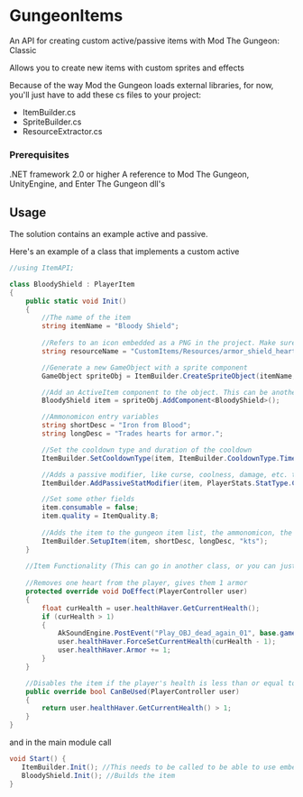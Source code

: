 # GungeonItems
An API for creating custom active/passive items with Mod The Gungeon: Classic

Allows you to create new items with custom sprites and effects

Because of the way Mod the Gungeon loads external libraries, for now, you'll just have to add these cs files to your project:

- ItemBuilder.cs
- SpriteBuilder.cs
- ResourceExtractor.cs

### Prerequisites

.NET framework 2.0 or higher
A reference to Mod The Gungeon, UnityEngine, and Enter The Gungeon dll's

## Usage

The solution contains an example active and passive.

Here's an example of a class that implements a custom active 

```csharp
//using ItemAPI;

class BloodyShield : PlayerItem
{
    public static void Init()
    {
        //The name of the item
        string itemName = "Bloody Shield"; 
            
        //Refers to an icon embedded as a PNG in the project. Make sure to embed your resources!
        string resourceName = "CustomItems/Resources/armor_shield_heart_idle_001";

        //Generate a new GameObject with a sprite component
        GameObject spriteObj = ItemBuilder.CreateSpriteObject(itemName, resourceName);

        //Add an ActiveItem component to the object. This can be another class, or you can implement it here.
        BloodyShield item = spriteObj.AddComponent<BloodyShield>();

        //Ammonomicon entry variables
        string shortDesc = "Iron from Blood";
        string longDesc = "Trades hearts for armor.";

        //Set the cooldown type and duration of the cooldown
        ItemBuilder.SetCooldownType(item, ItemBuilder.CooldownType.Timed, 1.5f);

        //Adds a passive modifier, like curse, coolness, damage, etc. to the item. Works for passives and actives.
        ItemBuilder.AddPassiveStatModifier(item, PlayerStats.StatType.Curse, 1);

        //Set some other fields
        item.consumable = false;
        item.quality = ItemQuality.B;
        
        //Adds the item to the gungeon item list, the ammonomicon, the loot table, etc. Really makes it official!
        ItemBuilder.SetupItem(item, shortDesc, longDesc, "kts");
    }
    
    //Item Functionality (This can go in another class, or you can just do it here.)
    
    //Removes one heart from the player, gives them 1 armor
    protected override void DoEffect(PlayerController user)
    {
        float curHealth = user.healthHaver.GetCurrentHealth();
        if (curHealth > 1)
        {
            AkSoundEngine.PostEvent("Play_OBJ_dead_again_01", base.gameObject);
            user.healthHaver.ForceSetCurrentHealth(curHealth - 1);
            user.healthHaver.Armor += 1;
        }
    }

    //Disables the item if the player's health is less than or equal to 1 heart
    public override bool CanBeUsed(PlayerController user)
    {
        return user.healthHaver.GetCurrentHealth() > 1;
    }
}

```

and in the main module call
```csharp
void Start() {
   ItemBuilder.Init(); //This needs to be called to be able to use embedded resources
   BloodyShield.Init(); //Builds the item
}
```
